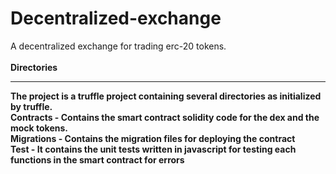 # Decentralized-exchange
A decentralized exchange for trading erc-20 tokens.<br><br>
<b>Directories<b> <br/><hr>
The project is a truffle project containing several directories as initialized by truffle. <br>
Contracts - Contains the smart contract solidity code for the dex and the mock tokens.<br>
Migrations - Contains the migration files for deploying the contract<br>
Test - It contains the unit tests written in javascript for testing each functions in the smart contract for errors
